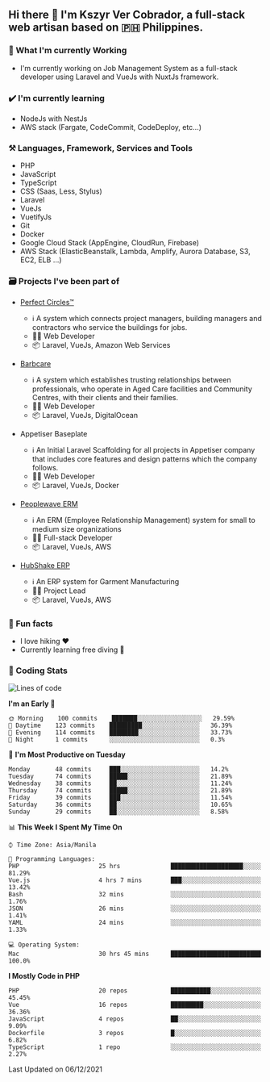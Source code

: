 ## Hi there 👋 I'm Kszyr Ver Cobrador, a full-stack web artisan based on 🇵🇭 Philippines.

### 🚀 What I'm currently Working

- I'm currently working on Job Management System as a full-stack developer using Laravel and VueJs with NuxtJs framework.

### ✔️ I'm currently learning

- NodeJs with NestJs
- AWS stack (Fargate, CodeCommit, CodeDeploy, etc...)

### ⚒️ Languages, Framework, Services and Tools
- PHP
- JavaScript
- TypeScript
- CSS (Saas, Less, Stylus)
- Laravel
- VueJs
- VuetifyJs
- Git
- Docker
- Google Cloud Stack (AppEngine, CloudRun, Firebase)
- AWS Stack (ElasticBeanstalk, Lambda, Amplify, Aurora Database, S3, EC2, ELB ...)


### 🗃 Projects I've been part of

- <a href="https://perfectcircles.com.au/" target="_blank">Perfect Circles™</a>

  - ℹ️ A system which connects project managers, building managers and contractors who service the buildings for jobs.
  - 👨‍💻 Web Developer
  - 📦 Laravel, VueJs, Amazon Web Services

- <a href="https://appetiser.com.au/portfolio/barbcare" target="_blank">Barbcare</a>

  - ℹ️ A system which establishes trusting relationships between professionals, who operate in Aged Care facilities and Community Centres, with their clients and their families.
  - 👨‍💻 Web Developer
  - 📦 Laravel, VueJs, DigitalOcean

- Appetiser Baseplate

  - ℹ️ An Initial Laravel Scaffolding for all projects in Appetiser company that includes core features and design patterns which the company follows.
  - 👨‍💻 Web Developer
  - 📦 Laravel, VueJs, Docker

- <a href="https://peoplewave.co" target="_blank">Peoplewave ERM</a>

  - ℹ️ An ERM (Employee Relationship Management) system for small to medium size organizations
  - 👨‍💻 Full-stack Developer
  - 📦 Laravel, VueJs, AWS

- <a href="https://www.posbang.com/garment-erp" target="_blank">HubShake ERP</a>

  - ℹ️ An ERP system for Garment Manufacturing
  - 👨‍💻 Project Lead
  - 📦 Laravel, VueJs, AWS

### 🌴 Fun facts

- I love hiking ❤️
- Currently learning free diving 🥽

### 🌟 Coding Stats

<!-- WakaTime Stats -->

<!--START_SECTION:waka-->
![Lines of code](https://img.shields.io/badge/From%20Hello%20World%20I%27ve%20Written-412274%20lines%20of%20code-blue)

**I'm an Early 🐤** 

```text
🌞 Morning    100 commits    ███████░░░░░░░░░░░░░░░░░░   29.59% 
🌆 Daytime    123 commits    █████████░░░░░░░░░░░░░░░░   36.39% 
🌃 Evening    114 commits    ████████░░░░░░░░░░░░░░░░░   33.73% 
🌙 Night      1 commits      ░░░░░░░░░░░░░░░░░░░░░░░░░   0.3%

```
📅 **I'm Most Productive on Tuesday** 

```text
Monday       48 commits     ███░░░░░░░░░░░░░░░░░░░░░░   14.2% 
Tuesday      74 commits     █████░░░░░░░░░░░░░░░░░░░░   21.89% 
Wednesday    38 commits     ██░░░░░░░░░░░░░░░░░░░░░░░   11.24% 
Thursday     74 commits     █████░░░░░░░░░░░░░░░░░░░░   21.89% 
Friday       39 commits     ███░░░░░░░░░░░░░░░░░░░░░░   11.54% 
Saturday     36 commits     ██░░░░░░░░░░░░░░░░░░░░░░░   10.65% 
Sunday       29 commits     ██░░░░░░░░░░░░░░░░░░░░░░░   8.58%

```


📊 **This Week I Spent My Time On** 

```text
⌚︎ Time Zone: Asia/Manila

💬 Programming Languages: 
PHP                      25 hrs              ████████████████████░░░░░   81.29% 
Vue.js                   4 hrs 7 mins        ███░░░░░░░░░░░░░░░░░░░░░░   13.42% 
Bash                     32 mins             ░░░░░░░░░░░░░░░░░░░░░░░░░   1.76% 
JSON                     26 mins             ░░░░░░░░░░░░░░░░░░░░░░░░░   1.41% 
YAML                     24 mins             ░░░░░░░░░░░░░░░░░░░░░░░░░   1.33%

💻 Operating System: 
Mac                      30 hrs 45 mins      █████████████████████████   100.0%

```

**I Mostly Code in PHP** 

```text
PHP                      20 repos            ███████████░░░░░░░░░░░░░░   45.45% 
Vue                      16 repos            █████████░░░░░░░░░░░░░░░░   36.36% 
JavaScript               4 repos             ██░░░░░░░░░░░░░░░░░░░░░░░   9.09% 
Dockerfile               3 repos             █░░░░░░░░░░░░░░░░░░░░░░░░   6.82% 
TypeScript               1 repo              ░░░░░░░░░░░░░░░░░░░░░░░░░   2.27%

```



 Last Updated on 06/12/2021
<!--END_SECTION:waka-->
